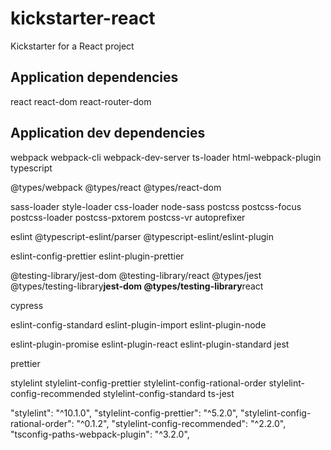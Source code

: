 # kickstarter-react

Kickstarter for a React project

## Application dependencies

react react-dom react-router-dom

## Application dev dependencies

webpack webpack-cli webpack-dev-server ts-loader html-webpack-plugin typescript

@types/webpack @types/react @types/react-dom

sass-loader style-loader css-loader node-sass postcss postcss-focus postcss-loader postcss-pxtorem postcss-vr autoprefixer

eslint @typescript-eslint/parser @typescript-eslint/eslint-plugin

eslint-config-prettier eslint-plugin-prettier

@testing-library/jest-dom
@testing-library/react
@types/jest
@types/testing-library**jest-dom
@types/testing-library**react

cypress

eslint-config-standard
eslint-plugin-import
eslint-plugin-node

eslint-plugin-promise
eslint-plugin-react
eslint-plugin-standard
jest

prettier

stylelint stylelint-config-prettier
stylelint-config-rational-order
stylelint-config-recommended
stylelint-config-standard
ts-jest

"stylelint": "^10.1.0",
"stylelint-config-prettier": "^5.2.0",
"stylelint-config-rational-order": "^0.1.2",
"stylelint-config-recommended": "^2.2.0",
"tsconfig-paths-webpack-plugin": "^3.2.0",
